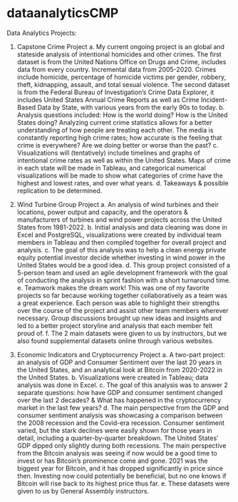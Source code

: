# dataanalyticsCMP
Data Analytics Projects:
1.	Capstone Crime Project
a.	My current ongoing project is an global and stateside analysis of intentional homicides and other crimes. The first dataset is from the United Nations Office on Drugs and Crime, includes data from every country. Incremental data from 2005-2020. Crimes include homicide, percentage of homicide victims per gender, robbery, theft, kidnapping, assault, and total sexual violence. The second dataset is from the Federal Bureau of Investigation’s Crime Data Explorer, it includes United States Annual Crime Reports as well as Crime Incident-Based Data by State, with various years from the early 90s to today.
b.	Analysis questions included: How is the world doing? How is the United States doing? Analyzing current crime statistics allows for a better understanding of how people are treating each other. The media is constantly reporting high crime rates; how accurate is the feeling that crime is everywhere? Are we doing better or worse than the past?
c.	Visualizations will (tentatively) include timelines and graphs of intentional crime rates as well as within the United States. Maps of crime in each state will be made in Tableau, and categorical numerical visualizations will be made to show what categories of crime have the highest and lowest rates, and over what years. 
d.	Takeaways & possible replication to be determined.

2.	Wind Turbine Group Project
a.	An analysis of wind turbines and their locations, power output and capacity, and the operators & manufacturers of turbines and wind power projects across the United States from 1981-2022.
b.	Initial analysis and data cleaning was done in Excel and PostgreSQL, visualizations were created by individual team members in Tableau and then compiled together for overall project and analysis. 
c.	The goal of this analysis was to help a clean energy private equity potential investor decide whether investing in wind power in the United States would be a good idea. 
d.	This group project consisted of a 5-person team and used an agile development framework with the goal of conducting the analysis in sprint fashion with a short turnaround time. 
e.	Teamwork makes the dream work! This was one of my favorite projects so far because working together collaboratively as a team was a great experience. Each person was able to highlight their strengths over the course of the project and assist other team members wherever necessary. Group discussions brought up new ideas and insights and led to a better project storyline and analysis that each member felt proud of. 
f.	The 2 main datasets were given to us by instructors, but we also found supplemental datasets online through various websites.
3.	Economic Indicators and Cryptocurrency Project
a.	A two-part project: an analysis of GDP and Consumer Sentiment over the last 20 years in the United States, and an analytical look at Bitcoin from 2020-2022 in the United States.
b.	Visualizations were created in Tableau; data analysis was done in Excel.
c.	The goal of this analysis was to answer 2 separate questions: how have GDP and consumer sentiment changed over the last 2 decades? & What has happened in the cryptocurrency market in the last few years?
d.	The main perspective from the GDP and consumer sentiment analysis was showcasing a comparison between the 2008 recession and the Covid-era recession. Consumer sentiment varied, but the stark declines were easily shown for those years in detail, including a quarter-by-quarter breakdown. The United States’ GDP dipped only slightly during both recessions. The main perspective from the Bitcoin analysis was seeing if now would be a good time to invest or has Bitcoin’s prominence come and gone. 2021 was the biggest year for Bitcoin, and it has dropped significantly in price since then. Investing now could potentially be beneficial, but no one knows if Bitcoin will rise back to its highest price thus far. 
e.	These datasets were given to us by General Assembly instructors. 
